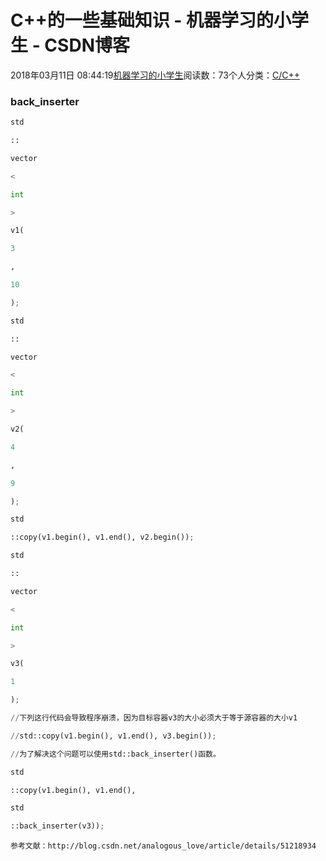 
# C++的一些基础知识 - 机器学习的小学生 - CSDN博客


2018年03月11日 08:44:19[机器学习的小学生](https://me.csdn.net/xuluhui123)阅读数：73个人分类：[C/C++																](https://blog.csdn.net/xuluhui123/article/category/1705293)



### back_inserter
```python
std
```
```python
::
```
```python
vector
```
```python
<
```
```python
int
```
```python
>
```
```python
v1(
```
```python
3
```
```python
,
```
```python
10
```
```python
);
```
```python
std
```
```python
::
```
```python
vector
```
```python
<
```
```python
int
```
```python
>
```
```python
v2(
```
```python
4
```
```python
,
```
```python
9
```
```python
);
```
```python
std
```
```python
::copy(v1.begin(), v1.end(), v2.begin());
```
```python
std
```
```python
::
```
```python
vector
```
```python
<
```
```python
int
```
```python
>
```
```python
v3(
```
```python
1
```
```python
);
```
```python
//下列这行代码会导致程序崩溃，因为目标容器v3的大小必须大于等于源容器的大小v1
```
```python
//std::copy(v1.begin(), v1.end(), v3.begin());
```
```python
//为了解决这个问题可以使用std::back_inserter()函数。
```
```python
std
```
```python
::copy(v1.begin(), v1.end(),
```
```python
std
```
```python
::back_inserter(v3));
```
`参考文献：http://blog.csdn.net/analogous_love/article/details/51218934`

